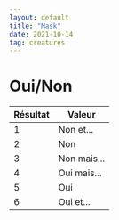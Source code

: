 ```yaml
---
layout: default
title: "Mask"
date: 2021-10-14
tag: creatures
---
```


# Oui/Non

| Résultat | Valeur      |
| -------- | ----------- |
| 1        | Non et...   |
| 2        | Non         |
| 3        | Non mais... |
| 4        | Oui mais... |
| 5        | Oui         |
| 6        | Oui et...   |
